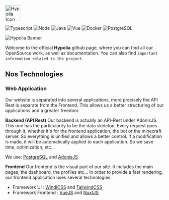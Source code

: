 <img height="50" src="https://cdn.discordapp.com/attachments/741715676863135811/880194781559541810/icon_1500x1500_2.png" alt="Hypolia Icon" />

![Typescript](https://img.shields.io/badge/TypeScript-007ACC?style=for-the-badge&logo=typescript&logoColor=white)
![Node](https://img.shields.io/badge/Node.js-339933?style=for-the-badge&logo=nodedotjs&logoColor=white)
![Java](https://img.shields.io/badge/Java-ED8B00?style=for-the-badge&logo=java&logoColor=white)
![Vue](https://img.shields.io/badge/Vue.js-35495E?style=for-the-badge&logo=vue.js&logoColor=4FC08D)
![Docker](https://img.shields.io/badge/Docker-2CA5E0?style=for-the-badge&logo=docker&logoColor=white)
![PostgreSQL](https://img.shields.io/badge/PostgreSQL-316192?style=for-the-badge&logo=postgresql&logoColor=white)

![Hypolia Banner](https://media.discordapp.net/attachments/741715676863135811/891764975125790720/Banner2.png?width=1220&height=686)

Welcome to the official **Hypolia** github page, where you can find all our OpenSource work, as well as documentation.
You can also find `important information related to the project`.

## Nos Technologies

### Web Application
Our website is separated into several applications, more precisely the API Rest is separate from the Frontend. This allows us a better structuring of our applications and a greater freedom.

**__Backend (API Rest)__**
Our backend is actually an API-Rest under AdonisJS. This one has the particularity to be the data skeleton. Every request goes through it, whether it's for the frontend application, the bot or the minecraft server. So everything is unified and allows a better control. If a modification is made, it will be automatically applied to each application. So we save time, optimization, etc...

We use: [PostgreSQL](https://www.postgresql.org/) and [AdonisJS](https://adonisjs.com/)

**__Frontend__**
Our frontend is the visual part of our site. It includes the main pages, the dashboard, the profiles etc... In order to provide a fast rendering, our frontend application uses several technologies:
 - Framework UI : [WindiCSS](https://windicss.org/) and [TailwindCSS](https://tailwindcss.com/)
 - Framework Frontend : [VueJS](https://v3.vuejs.org/) and [NuxtJS](https://nuxtjs.org/)

